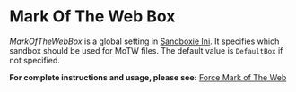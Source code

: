 # Mark Of The Web Box

_MarkOfTheWebBox_ is a global setting in [Sandboxie Ini](SandboxieIni.md). It specifies which sandbox should be used for MoTW files. The default value is `DefaultBox` if not specified.

**For complete instructions and usage, please see:** [Force Mark of The Web](ForceMarkOfTheWeb.md)
